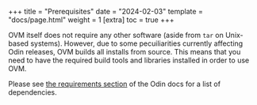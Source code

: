 +++
title = "Prerequisites"
date = "2024-02-03"
template = "docs/page.html"
weight = 1
[extra]
toc = true
+++

OVM itself does not require any other software (aside from `tar` on Unix-based systems). However, due to some pecuiliarities currently affecting Odin releases, OVM builds all installs from source. This means that you need to have the required build tools and libraries installed in order to use OVM.

Please see [the requirements section](https://odin-lang.org/docs/install/#requirements) of the Odin docs for a list of dependencies.
